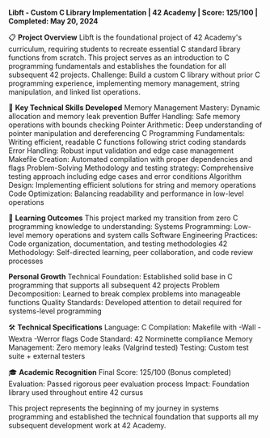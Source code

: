 **Libft - Custom C Library Implementation | 42 Academy | Score: 125/100 | Completed: May 20, 2024**

📋 **Project Overview**
Libft is the foundational project of 42 Academy's curriculum, requiring students to recreate essential C standard library functions from scratch. This project serves as an introduction to C programming fundamentals and establishes the foundation for all subsequent 42 projects.
Challenge: Build a custom C library without prior C programming experience, implementing memory management, string manipulation, and linked list operations.

🔧 **Key Technical Skills Developed**
Memory Management Mastery: Dynamic allocation and memory leak prevention
Buffer Handling: Safe memory operations with bounds checking
Pointer Arithmetic: Deep understanding of pointer manipulation and dereferencing
C Programming Fundamentals: Writing efficient, readable C functions following strict coding standards
Error Handling: Robust input validation and edge case management
Makefile Creation: Automated compilation with proper dependencies and flags
Problem-Solving Methodology and testing strategy: Comprehensive testing approach including edge cases and error conditions
Algorithm Design: Implementing efficient solutions for string and memory operations
Code Optimization: Balancing readability and performance in low-level operations

🚀 **Learning Outcomes**
This project marked my transition from zero C programming knowledge to understanding:
Systems Programming: Low-level memory operations and system calls
Software Engineering Practices: Code organization, documentation, and testing methodologies
42 Methodology: Self-directed learning, peer collaboration, and code review processes

**Personal Growth**
Technical Foundation: Established solid base in C programming that supports all subsequent 42 projects
Problem Decomposition: Learned to break complex problems into manageable functions
Quality Standards: Developed attention to detail required for systems-level programming

🛠️ **Technical Specifications**
Language: C
Compilation: Makefile with -Wall -Wextra -Werror flags
Code Standard: 42 Norminette compliance
Memory Management: Zero memory leaks (Valgrind tested)
Testing: Custom test suite + external testers


🎓 **Academic Recognition**
Final Score: 125/100 (Bonus completed)
Evaluation: Passed rigorous peer evaluation process
Impact: Foundation library used throughout entire 42 cursus

This project represents the beginning of my journey in systems programming and established the technical foundation that supports all my subsequent development work at 42 Academy.
